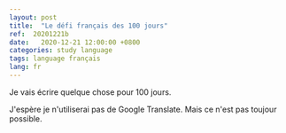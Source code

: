 ```yaml
---
layout: post
title:  "Le défi français des 100 jours"
ref:  20201221b
date:   2020-12-21 12:00:00 +0800
categories: study language
tags: language français
lang: fr
---
```


Je vais écrire quelque chose pour 100 jours.

J'espère je n'utiliserai pas de Google Translate. Mais ce n'est pas toujour possible.